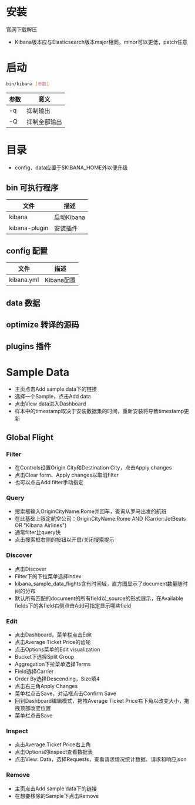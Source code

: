 # 安装
官网下载解压
* Kibana版本应与Elasticsearch版本major相同，minor可以更低，patch任意
# 启动
```sh
bin/kibana [参数]
```
参数|意义
-|-
-q|抑制输出
-Q|抑制全部输出
# 目录
* config、data应置于$KIBANA_HOME外以便升级
## bin 可执行程序
文件|描述
-|-
kibana|启动Kibana
kibana-plugin|安装插件
## config 配置
文件|描述
-|-
kibana.yml|Kibana配置
## data 数据
## optimize 转译的源码
## plugins 插件
# Sample Data
* 主页点击Add sample data下的链接
* 选择一个Sample，点击Add data
* 点击View data进入Dashboard
* 样本中的timestamp取决于安装数据集的时间，重新安装将导致timestamp更新
## Global Flight
### Filter
* 在Controls设置Origin City和Destination City，点击Apply changes
* 点击Clear form、Apply changes以取消filter
* 也可以点击Add filter手动指定
### Query
* 搜索框输入OriginCityName:Rome并回车，查询从罗马出发的航班
* 在此基础上限定航空公司：OriginCityName:Rome AND (Carrier:JetBeats OR "Kibana Airlines")
* 通常filter比query快
* 点击搜索框右侧的按钮以开启/关闭搜索提示
### Discover
* 点击Discover
* Filter下的下拉菜单选择index
* kibana_sample_data_flights含有时间域，直方图显示了document数量随时间的分布
* 默认所有匹配的document的所有field以_source的形式展示，在Available fields下的各field右侧点击Add可指定显示哪些field
### Edit
* 点击Dashboard，菜单栏点击Edit
* 点击Average Ticket Price的齿轮
* 点击Options菜单的Edit visualization
* Bucket下选择Split Group
* Aggregation下拉菜单选择Terms
* Field选择Carrier
* Order By选择Descending，Size填4
* 点击右三角Apply Changes
* 菜单栏点击Save，对话框点击Confirm Save
* 回到Dashboard编辑模式，拖拽Average Ticket Price右下角以改变大小，拖拽顶部改变位置
* 菜单栏点击Save
### Inspect
* 点击Average Ticket Price右上角
* 点击Options的Inspect查看数据表
* 点击View: Data，选择Requests，查看请求情况统计数据、请求和响应json
### Remove
* 主页点击Add sample data下的链接
* 在想要移除的Sample下点击Remove
